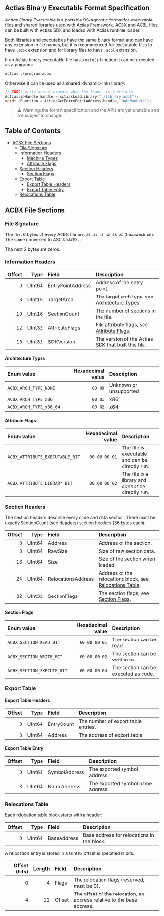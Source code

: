 ﻿## Actias Binary Executable Format Specification

*Actias Binary Executable* is a portable OS-agnostic format for executable files and shared libraries
used with Actias Framework. ACBX and ACBL files can be built with Actias SDK and loaded with Actias runtime
loader.

Both libraries and executables have the same binary format and can have any extension in file names,
but it is recommended for executable files to have `.acbx` extension and for library files to
have `.acbl` extension.

If an Actias binary executable file has a `main()` function it can be executed as a program:
```sh
actias ./program.acbx
```

Otherwise it can be used as a shared (dynamic-link) library:
```cpp
// TODO: write actual example when the loader is functional
ActiasLibHandle handle = ActiasLoadLibrary("./library.acbl");
void* pFunction = ActiasGetEntryPointAddress(handle, "AddNumbers");
```

> :warning: Warning: the format specification and the APIs are yet unstable and are subject to change.

## Table of Contents

* [ACBX File Sections](#acbx-file-sections)
  * [File Signature](#file-signature)
  * [Information Headers](#information-headers)
    * [Machine Types](#machine-types)
    * [Attribute Flags](#attribute-flags)
  * [Section Headers](#section-headers)
    * [Section Flags](#section-flags)
  * [Export Table](#export-table)
    * [Export Table Headers](#export-table-headers)
    * [Export Table Entry](#export-table-entry)
  * [Relocations Table](#relocations-table)

## ACBX File Sections

### File Signature

The first 6 bytes of every ACBX file are: `25 41 43 42 58 2D` (hexadecimal). The same
converted to ASCII: `%ACBX-`.

The next 2 bytes are zeros.

### Information Headers

| Offset | Type | Field | Description|
|-------:|-----:|:------|:-----------|
| 0 | UInt64 | EntryPointAddress | Address of the entry point. |
| 8 | UInt16 | TargetArch | The target arch type, see [Architecture Types](#architecture-types). |
| 10 | UInt16 | SectionCount | The number of sections in the file. |
| 12 | UInt32 | AttributeFlags | File attribute flags, see [Attribute Flags](#attribute-flags). |
| 16 | UInt32 | SDKVersion | The version of the Actias SDK that built this file. |

#### Architecture Types

| Enum value | Hexadecimal value | Description |
|:-----------|------------------:|:------------|
| `ACBX_ARCH_TYPE_NONE` | `00 00` | Unknown or unsupported |
| `ACBX_ARCH_TYPE_x86` | `00 01` | x86 |
| `ACBX_ARCH_TYPE_x86_64` | `00 02` | x64 |

#### Attribute Flags

| Enum value | Hexadecimal value | Description |
|:-----------|------------------:|:------------|
| `ACBX_ATTRIBUTE_EXECUTABLE_BIT` | `00 00 00 01` | The file is executable and can be directly run. |
| `ACBX_ATTRIBUTE_LIBRARY_BIT` | `00 00 00 02` | The file is a library and *cannot* be directly run. |

### Section Headers

The section headers describe every code and data section. There must be exactly SectionCount (see
[Headers](#headers)) section headers (36 bytes each).

| Offset | Type | Field | Description|
|-------:|-----:|:------|:-----------|
| 0 | UInt64 | Address | Address of the section. |
| 8 | UInt64 | RawSize | Size of raw section data. |
| 16 | UInt64 | Size | Size of the section when loaded. |
| 24 | UInt64 | RelocationsAddress | Address of the relocations block, see [Relocations Table](#relocations-table). |
| 32 | UInt32 | SectionFlags | The section flags, see [Section Flags](#section-flags). |

#### Section Flags

| Enum value | Hexadecimal value | Description |
|:-----------|------------------:|:------------|
| `ACBX_SECTION_READ_BIT` | `00 00 00 01` | The section can be read. |
| `ACBX_SECTION_WRITE_BIT` | `00 00 00 02` | The section can be written to. |
| `ACBX_SECTION_EXECUTE_BIT` | `00 00 00 04` | The section can be executed as code. |

### Export Table

#### Export Table Headers

| Offset | Type | Field | Description|
|-------:|-----:|:------|:-----------|
| 0 | UInt64 | EntryCount | The number of export table entries. |
| 8 | UInt64 | Address | The address of export table. |

#### Export Table Entry

| Offset | Type | Field | Description|
|-------:|-----:|:------|:-----------|
| 0 | UInt64 | SymbolAddress | The exported symbol address. |
| 8 | UInt64 | NameAddress | The exported symbol name address. |

### Relocations Table

Each relocation table block starts with a header:

| Offset | Type | Field | Description|
|-------:|-----:|:------|:-----------|
| 0 | UInt64 | BaseAddress | Base address for relocations in the block. |

A relocation entry is stored in a UInt16, offset is specified in bits.

| Offset (bits) | Length | Field | Description|
|--------------:|-------:|:------|:-----------|
| 0 | 4 | Flags | The relocation flags (reserved, must be 0). |
| 4 | 12 | Offset | The offset of the relocation, an address relative to the base address. |
